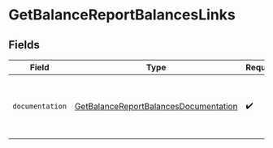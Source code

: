 # GetBalanceReportBalancesLinks


## Fields

| Field                                                                                                 | Type                                                                                                  | Required                                                                                              | Description                                                                                           |
| ----------------------------------------------------------------------------------------------------- | ----------------------------------------------------------------------------------------------------- | ----------------------------------------------------------------------------------------------------- | ----------------------------------------------------------------------------------------------------- |
| `documentation`                                                                                       | [GetBalanceReportBalancesDocumentation](../../models/errors/GetBalanceReportBalancesDocumentation.md) | :heavy_check_mark:                                                                                    | The URL to the generic Mollie API error handling guide.                                               |